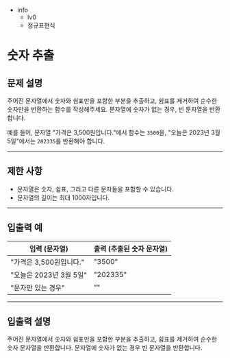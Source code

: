 - info
    - lv0
    - 정규표현식

# 숫자 추출
## 문제 설명
주어진 문자열에서 숫자와 쉼표만을 포함한 부분을 추출하고, 쉼표를 제거하여 순수한 숫자만을 반환하는 함수를 작성해주세요. 문자열에 숫자가 없는 경우, 빈 문자열을 반환합니다.

예를 들어, 문자열 "가격은 3,500원입니다."에서 함수는 `3500`을, "오늘은 2023년 3월 5일"에서는 `202335`를 반환해야 합니다.

---

## 제한 사항

- 문자열은 숫자, 쉼표, 그리고 다른 문자들을 포함할 수 있습니다.
- 문자열의 길이는 최대 1000자입니다.

---

## 입출력 예

|   입력 (문자열)         | 출력 (추출된 숫자 문자열) |
| --------------------- | ------------------------ |
| "가격은 3,500원입니다." | "3500"                   |
| "오늘은 2023년 3월 5일" | "202335"                 |
| "문자만 있는 경우"     | ""                       |

---

## 입출력 설명
주어진 문자열에서 숫자와 쉼표만을 포함한 부분을 추출하고, 쉼표를 제거하여 순수한 숫자 문자열을 반환합니다. 문자열에 숫자가 없는 경우 빈 문자열을 반환합니다.
